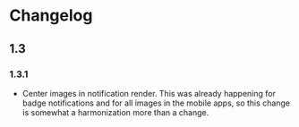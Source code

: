 # Changelog

## 1.3

### 1.3.1

 - Center images in notification render. This was already happening for badge notifications and for
   all images in the mobile apps, so this change is somewhat a harmonization more than a change.
